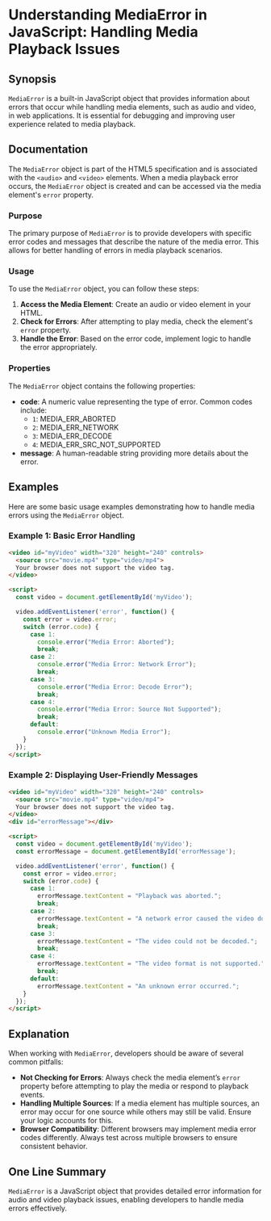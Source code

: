 <!--
Meta Description: # Understanding MediaError in JavaScript: Handling Media Playback Issues ## Synopsis `MediaError` is a built-in JavaScript object that provides inform...
Meta Keywords: error, video, media, mediaerror, case
-->

# Understanding MediaError in JavaScript: Handling Media Playback Issues

## Synopsis
`MediaError` is a built-in JavaScript object that provides information about errors that occur while handling media elements, such as audio and video, in web applications. It is essential for debugging and improving user experience related to media playback.

## Documentation
The `MediaError` object is part of the HTML5 specification and is associated with the `<audio>` and `<video>` elements. When a media playback error occurs, the `MediaError` object is created and can be accessed via the media element's `error` property. 

### Purpose
The primary purpose of `MediaError` is to provide developers with specific error codes and messages that describe the nature of the media error. This allows for better handling of errors in media playback scenarios.

### Usage
To use the `MediaError` object, you can follow these steps:

1. **Access the Media Element**: Create an audio or video element in your HTML.
2. **Check for Errors**: After attempting to play media, check the element's `error` property.
3. **Handle the Error**: Based on the error code, implement logic to handle the error appropriately.

### Properties
The `MediaError` object contains the following properties:

- **code**: A numeric value representing the type of error. Common codes include:
  - `1`: MEDIA_ERR_ABORTED
  - `2`: MEDIA_ERR_NETWORK
  - `3`: MEDIA_ERR_DECODE
  - `4`: MEDIA_ERR_SRC_NOT_SUPPORTED
- **message**: A human-readable string providing more details about the error.

## Examples
Here are some basic usage examples demonstrating how to handle media errors using the `MediaError` object.

### Example 1: Basic Error Handling
```html
<video id="myVideo" width="320" height="240" controls>
  <source src="movie.mp4" type="video/mp4">
  Your browser does not support the video tag.
</video>

<script>
  const video = document.getElementById('myVideo');

  video.addEventListener('error', function() {
    const error = video.error;
    switch (error.code) {
      case 1:
        console.error("Media Error: Aborted");
        break;
      case 2:
        console.error("Media Error: Network Error");
        break;
      case 3:
        console.error("Media Error: Decode Error");
        break;
      case 4:
        console.error("Media Error: Source Not Supported");
        break;
      default:
        console.error("Unknown Media Error");
    }
  });
</script>
```

### Example 2: Displaying User-Friendly Messages
```html
<video id="myVideo" width="320" height="240" controls>
  <source src="movie.mp4" type="video/mp4">
  Your browser does not support the video tag.
</video>
<div id="errorMessage"></div>

<script>
  const video = document.getElementById('myVideo');
  const errorMessage = document.getElementById('errorMessage');

  video.addEventListener('error', function() {
    const error = video.error;
    switch (error.code) {
      case 1:
        errorMessage.textContent = "Playback was aborted.";
        break;
      case 2:
        errorMessage.textContent = "A network error caused the video download to fail.";
        break;
      case 3:
        errorMessage.textContent = "The video could not be decoded.";
        break;
      case 4:
        errorMessage.textContent = "The video format is not supported.";
        break;
      default:
        errorMessage.textContent = "An unknown error occurred.";
    }
  });
</script>
```

## Explanation
When working with `MediaError`, developers should be aware of several common pitfalls:

- **Not Checking for Errors**: Always check the media element’s `error` property before attempting to play the media or respond to playback events.
- **Handling Multiple Sources**: If a media element has multiple sources, an error may occur for one source while others may still be valid. Ensure your logic accounts for this.
- **Browser Compatibility**: Different browsers may implement media error codes differently. Always test across multiple browsers to ensure consistent behavior.

## One Line Summary
`MediaError` is a JavaScript object that provides detailed error information for audio and video playback issues, enabling developers to handle media errors effectively.